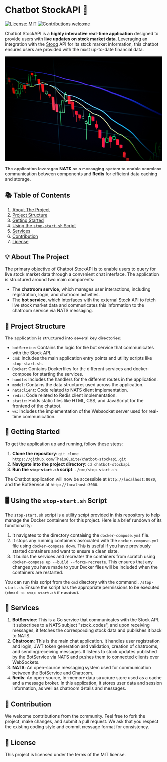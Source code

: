 # Chatbot StockAPI 🤖

[![License: MIT](https://img.shields.io/badge/License-MIT-yellow.svg)](https://opensource.org/licenses/MIT) [![Contributions welcome](https://img.shields.io/badge/contributions-welcome-brightgreen.svg?style=flat)](https://github.com/ThaisGLeite/chatbot-stockapi/issues)

Chatbot StockAPI is a **highly interactive real-time application** designed to provide users with **live updates on stock market data**. Leveraging an integration with the [Stooq](https://stooq.com) API for its stock market information, this chatbot ensures users are provided with the most up-to-date financial data.

![Chatbot Stock API Architecture](./images/chatbot-stockapi-architecture.png)

The application leverages **NATS** as a messaging system to enable seamless communication between components and **Redis** for efficient data caching and storage.

## 📚 Table of Contents

1. [About The Project](#about-the-project)
2. [Project Structure](#project-structure)
3. [Getting Started](#getting-started)
4. [Using the `stop-start.sh` Script](#using-the-stop-startsh-script)
5. [Services](#services)
6. [Contribution](#contribution)
7. [License](#license)

## 💡 About The Project

The primary objective of Chatbot StockAPI is to enable users to query for live stock market data through a convenient chat interface. The application is structured around two main components:

- The **chatroom service**, which manages user interactions, including registration, login, and chatroom activities.
- The **bot service**, which interfaces with the external Stock API to fetch live stock market data and communicates this information to the chatroom service via NATS messaging.

## 📖 Project Structure

The application is structured into several key directories:

- `botService`: Contains the logic for the bot service that communicates with the Stock API.
- `cmd`: Includes the main application entry points and utility scripts like `stop-start.sh`.
- `Docker`: Contains Dockerfiles for the different services and docker-compose for starting the services.
- `handle`: Includes the handlers for the different routes in the application.
- `model`: Contains the data structures used across the application.
- `natsclient`: Code related to NATS client implementation.
- `redis`: Code related to Redis client implementation.
- `static`: Holds static files like HTML, CSS, and JavaScript for the frontend of the chatbot.
- `ws`: Includes the implementation of the Websocket server used for real-time communication.

## 🚀 Getting Started

To get the application up and running, follow these steps:

1. **Clone the repository**: `git clone https://github.com/ThaisGLeite/chatbot-stockapi.git`
2. **Navigate into the project directory**: `cd chatbot-stockapi`
3. **Run the `stop-start.sh` script**: `./cmd/stop-start.sh`

The Chatbot application will now be accessible at `http://localhost:8080`, and the BotService at `http://localhost:3000`.

## 🖥️ Using the `stop-start.sh` Script

The `stop-start.sh` script is a utility script provided in this repository to help manage the Docker containers for this project. Here is a brief rundown of its functionality:

1. It navigates to the directory containing the `docker-compose.yml` file.
2. It stops any running containers associated with the `docker-compose.yml` file using `docker-compose down`. This is useful if you have previously started containers and want to ensure a clean slate.
3. It builds the services and recreates the containers from scratch using `docker-compose up --build --force-recreate`. This ensures that any changes you have made to your Docker files will be included when the containers are restarted.

You can run this script from the `cmd` directory with the command `./stop-start.sh`. Ensure the script has the appropriate permissions to be executed (`chmod +x stop-start.sh` if needed).

## 🔧 Services

1. **BotService**: This is a Go service that communicates with the Stock API. It subscribes to a NATS subject "stock_codes", and upon receiving messages, it fetches the corresponding stock data and publishes it back to NATS.
2. **Chatroom**: This is the main chat application. It handles user registration and login, JWT token generation and validation, creation of chatrooms, and sending/receiving messages. It listens to stock updates published by the BotService via NATS and pushes them to connected clients over WebSockets.
3. **NATS**: An open-source messaging system used for communication between the BotService and Chatroom.
4. **Redis**: An open-source, in-memory data structure store used as a cache and a message broker. In this application, it stores user data and session information, as well as chatroom details and messages.

## 🤝 Contribution

We welcome contributions from the community. Feel free to fork the project, make changes, and submit a pull request. We ask that you respect the existing coding style and commit message format for consistency.

## 📜 License

This project is licensed under the terms of the MIT license.
